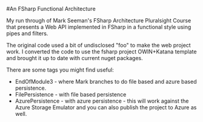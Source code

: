#An FSharp Functional Architecture

My run through of Mark Seeman's FSharp Architecture Pluralsight Course that presents a Web API implemented in FSharp in a functional style using pipes and filters.

The original code used a bit of undisclosed "foo" to make the web project work. I converted the code to use the fsharp project OWIN+Katana template and brought it up to date with current nuget packages.

There are some tags you might find useful:

- EndOfModule3 - where Mark branches to do file based and azure based persistence.
- FilePersistence - with file based persistence
- AzurePersistence - with azure persistence - this will work against the Azure Storage Emulator and you can also publish the project to Azure as well.
